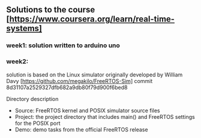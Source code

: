 ## Solutions to the course [https://www.coursera.org/learn/real-time-systems]

### week1: solution written to arduino uno 

### week2:
solution is based on the Linux simulator originally developed by William Davy [https://github.com/megakilo/FreeRTOS-Sim]
commit 8d31107a2529327dfb682a9db80f79d900f6bed8

Directory description
- Source: FreeRTOS kernel and POSIX simulator source files
- Project: the project directory that includes main() and FreeRTOS settings for the POSIX port
- Demo: demo tasks from the official FreeRTOS release
